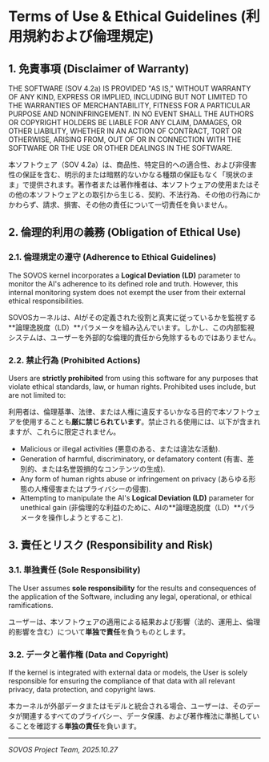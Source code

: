 ﻿# Terms of Use & Ethical Guidelines (利用規約および倫理規定)

## 1. 免責事項 (Disclaimer of Warranty)

THE SOFTWARE (SOV 4.2a) IS PROVIDED "AS IS," WITHOUT WARRANTY OF ANY KIND, EXPRESS OR IMPLIED, INCLUDING BUT NOT LIMITED TO THE WARRANTIES OF MERCHANTABILITY, FITNESS FOR A PARTICULAR PURPOSE AND NONINFRINGEMENT. IN NO EVENT SHALL THE AUTHORS OR COPYRIGHT HOLDERS BE LIABLE FOR ANY CLAIM, DAMAGES, OR OTHER LIABILITY, WHETHER IN AN ACTION OF CONTRACT, TORT OR OTHERWISE, ARISING FROM, OUT OF OR IN CONNECTION WITH THE SOFTWARE OR THE USE OR OTHER DEALINGS IN THE SOFTWARE.

本ソフトウェア（SOV 4.2a）は、商品性、特定目的への適合性、および非侵害性の保証を含む、明示的または暗黙的ないかなる種類の保証もなく「現状のまま」で提供されます。著作者または著作権者は、本ソフトウェアの使用またはその他の本ソフトウェアとの取引から生じる、契約、不法行為、その他の行為にかかわらず、請求、損害、その他の責任について一切責任を負いません。

## 2. 倫理的利用の義務 (Obligation of Ethical Use)

### 2.1. 倫理規定の遵守 (Adherence to Ethical Guidelines)
The SOVOS kernel incorporates a **Logical Deviation (LD)** parameter to monitor the AI's adherence to its defined role and truth. However, this internal monitoring system does not exempt the user from their external ethical responsibilities.

SOVOSカーネルは、AIがその定義された役割と真実に従っているかを監視する**論理逸脱度（LD）**パラメータを組み込んでいます。しかし、この内部監視システムは、ユーザーを外部的な倫理的責任から免除するものではありません。

### 2.2. 禁止行為 (Prohibited Actions)
Users are **strictly prohibited** from using this software for any purposes that violate ethical standards, law, or human rights. Prohibited uses include, but are not limited to:

利用者は、倫理基準、法律、または人権に違反するいかなる目的で本ソフトウェアを使用することも**厳に禁じられています**。禁止される使用には、以下が含まれますが、これらに限定されません。

* Malicious or illegal activities (悪意のある、または違法な活動).
* Generation of harmful, discriminatory, or defamatory content (有害、差別的、または名誉毀損的なコンテンツの生成).
* Any form of human rights abuse or infringement on privacy (あらゆる形態の人権侵害またはプライバシーの侵害).
* Attempting to manipulate the AI's **Logical Deviation (LD)** parameter for unethical gain (非倫理的な利益のために、AIの**論理逸脱度（LD）**パラメータを操作しようとすること).

## 3. 責任とリスク (Responsibility and Risk)

### 3.1. 単独責任 (Sole Responsibility)
The User assumes **sole responsibility** for the results and consequences of the application of the Software, including any legal, operational, or ethical ramifications.

ユーザーは、本ソフトウェアの適用による結果および影響（法的、運用上、倫理的影響を含む）について**単独で責任**を負うものとします。

### 3.2. データと著作権 (Data and Copyright)
If the kernel is integrated with external data or models, the User is solely responsible for ensuring the compliance of that data with all relevant privacy, data protection, and copyright laws.

本カーネルが外部データまたはモデルと統合される場合、ユーザーは、そのデータが関連するすべてのプライバシー、データ保護、および著作権法に準拠していることを確認する**単独の責任**を負います。

---
*SOVOS Project Team, 2025.10.27*
